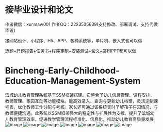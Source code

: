 # 接毕业设计和论文
作者微信：xunmaw001  作者QQ：2223505639(支持修改、部署调试、支持代做毕设)

接网站设计、小程序、H5、APP、各种系统等，单片机、嵌入式也可以做

选题+开题报告+任务书+程序定制+安装测试+论文+答辩PPT都可以做
# Bincheng-Early-Childhood-Education-Management-System
滨城幼儿教育管理系统基于SSM框架搭建。它整合了幼儿信息管理、课程安排、教师管理、家园互动等功能模块。能高效录入、查询与更新幼儿档案，灵活定制课程表，优化教师工作分配与考核。家长还可通过该系统实时了解孩子在园情况，与教师便捷沟通。此系统以SSM框架强大的稳定性与扩展性为支撑，提升了滨城幼儿教育管理效率，促进教学管理流程标准化、信息化，推动幼儿教育高质量发展。 
![image](https://github.com/user-attachments/assets/848d5e1a-ec74-47c8-b077-bda5e7b59362)
![image](https://github.com/user-attachments/assets/1d7bd12c-0ba1-4ca2-94c4-2b675c1d2c0b)
![image](https://github.com/user-attachments/assets/969d245c-7746-4a73-92c0-ba9831a10880)
![image](https://github.com/user-attachments/assets/1db0c203-c34f-487f-8eb1-d461d9ea52d1)
![image](https://github.com/user-attachments/assets/dc69fbc0-ec5f-4b92-b57b-242eaa68634d)
![image](https://github.com/user-attachments/assets/b7b1b26b-b131-4f0d-8d8b-aa94be5c5cf1)
![image](https://github.com/user-attachments/assets/ee590e33-7cef-4b31-9070-788dcbb10e1c)
